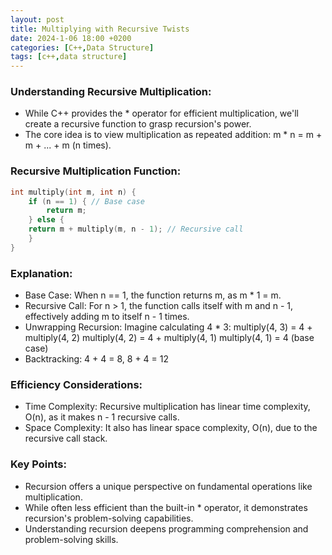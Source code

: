 ```yaml
---
layout: post
title: Multiplying with Recursive Twists
date: 2024-1-06 18:00 +0200
categories: [C++,Data Structure]
tags: [c++,data structure]
---
```

### Understanding Recursive Multiplication:

- While C++ provides the * operator for efficient multiplication, we'll create a recursive function to grasp recursion's power.
- The core idea is to view multiplication as repeated addition: m * n = m + m + ... + m (n times).
### Recursive Multiplication Function:
```c++
int multiply(int m, int n) {
    if (n == 1) { // Base case
        return m;
    } else {
    return m + multiply(m, n - 1); // Recursive call
    }
}
```
### Explanation:
- Base Case: When n == 1, the function returns m, as m * 1 = m.
- Recursive Call: For n > 1, the function calls itself with m and n - 1, effectively adding m to itself n - 1 times.
- Unwrapping Recursion: Imagine calculating 4 * 3:
multiply(4, 3) = 4 + multiply(4, 2)
multiply(4, 2) = 4 + multiply(4, 1)
multiply(4, 1) = 4 (base case)
- Backtracking: 4 + 4 = 8, 8 + 4 = 12

### Efficiency Considerations:
- Time Complexity: Recursive multiplication has linear time complexity, O(n), as it makes n - 1 recursive calls.
- Space Complexity: It also has linear space 
complexity, O(n), due to the recursive call stack.

### Key Points:
- Recursion offers a unique perspective on fundamental operations like multiplication.
- While often less efficient than the built-in * operator, it demonstrates recursion's problem-solving capabilities.
- Understanding recursion deepens programming comprehension and problem-solving skills.